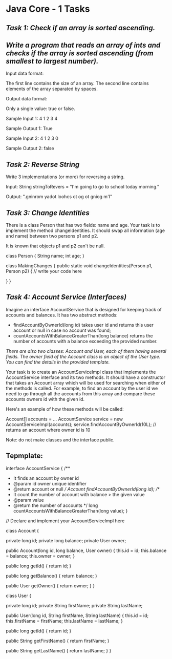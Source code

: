 # Java Core - 1 Tasks

## _Task 1: Check if an array is sorted ascending._
## _Write a program that reads an array of ints and checks if the array is sorted ascending (from smallest to largest number)._

Input data format:

The first line contains the size of an array.
The second line contains elements of the array separated by spaces.

Output data format:

Only a single value: true or false.

Sample Input 1:
4
1 2 3 4

Sample Output 1:
True

Sample Input 2:
4
1 2 3 0

Sample Output 2:
false

## _Task 2: Reverse String_

Write 3 implementations (or more) for reversing a string.

Input:
String stringToRevers = "I'm going to go to school today morning."

Output:
".gninrom yadot loohcs ot og ot gniog m'I"

## _Task 3: Change Identities_

There is a class Person that has two fields: name and age. Your task is to implement the method changeIdentities. 
It should swap all information (age and name) between two persons p1 and p2.

It is known that objects p1 and p2 can't be null.

class Person {
  String name;
  int age;
}

class MakingChanges {
  public static void changeIdentities(Person p1, Person p2) {
      // write your code here

  }
}


## _Task 4: Account Service (Interfaces)_

Imagine an interface AccountService that is designed for keeping track of accounts and balances. It has two abstract methods:

- findAccountByOwnerId(long id) takes user id and returns this user account or null in case no account was found;
- countAccountsWithBalanceGreaterThan(long balance) returns the number of accounts with a balance exceeding the provided number.

_There are also two classes: Account and User, each of them having several fields. The owner field of the Account class is an object of the User type. You can find the details in the provided template._

Your task is to create an AccountServiceImpl class that implements the AccountService interface and its two methods. 
It should have a constructor that takes an Account array which will be used for searching when either of the methods is called.
For example, to find an account by the user id we need to go through all the accounts from this array and compare these accounts owners id with the given id.


Here's an example of how these methods will be called:

Account[] accounts = ...
AccountService service = new AccountServiceImpl(accounts);
service.findAccountByOwnerId(10L); // returns an account where owner id is 10

Note: do not make classes and the interface public.

## Tepmplate:

interface AccountService {
  /**
   * It finds an account by owner id
   * @param id owner unique identifier
   * @return account or null
   */
  Account findAccountByOwnerId(long id);
  /**
   * It count the number of account with balance > the given value
   * @param value
   * @return the number of accounts
   */
  long countAccountsWithBalanceGreaterThan(long value);
}

// Declare and implement your AccountServiceImpl here

class Account {

  private long id;
  private long balance;
  private User owner;

  public Account(long id, long balance, User owner) {
      this.id = id;
      this.balance = balance;
      this.owner = owner;
  }

  public long getId() {
      return id;
  }

  public long getBalance() {
      return balance;
  }

  public User getOwner() {
      return owner;
  }
}

class User {

  private long id;
  private String firstName;
  private String lastName;

  public User(long id, String firstName, String lastName) {
      this.id = id;
      this.firstName = firstName;
      this.lastName = lastName;
  }

  public long getId() {
      return id;
  }

  public String getFirstName() {
      return firstName;
  }

  public String getLastName() {
      return lastName;
  }
}



